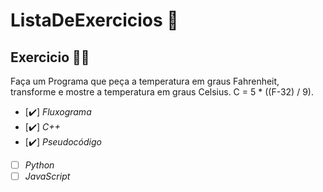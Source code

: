 # ListaDeExercicios 🚀

## Exercicio 👨‍💻

Faça um Programa que peça a temperatura em graus Fahrenheit, transforme e mostre a temperatura em graus Celsius.
C = 5 * ((F-32) / 9).

- [✔️] _Fluxograma_
- [✔️] _C++_
- [✔️] _Pseudocódigo_
- [ ] _Python_
- [ ] _JavaScript_